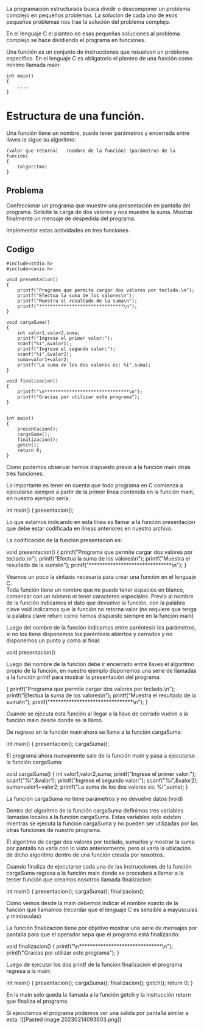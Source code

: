 
La programación estructurada busca dividir o descomponer un problema complejo en pequeños problemas. La solución de cada uno de esos pequeños problemas nos trae la solución del problema complejo.

En el lenguaje C el planteo de esas pequeñas soluciones al problema complejo se hace dividiendo el programa en funciones.

Una función es un conjunto de instrucciones que resuelven un problema específico. En el lenguaje C es obligatorio el planteo de una función como mínimo llamada main:

```
int main()
{
    ....
}
```

# Estructura de una función.

Una función tiene un nombre, puede tener parámetros y encerrada entre llaves le sigue su algoritmo:

```
(valor que retorna)   (nombre de la función) (parámetros de la función)
{
    (algoritmo)
}
```
## Problema
Confeccionar un programa que muestre una presentación en pantalla del programa. Solicite la carga de dos valores y nos muestre la suma. Mostrar finalmente un mensaje de despedida del programa.  

Implementar estas actividades en tres funciones.
## Codigo
```
#include<stdio.h>
#include<conio.h>

void presentacion()
{
    printf("Programa que permite cargar dos valores por teclado.\n");
    printf("Efectua la suma de los valores\n");
    printf("Muestra el resultado de la suma\n");
    printf("*******************************\n");
}

void cargaSuma()
{
    int valor1,valor2,suma;
    printf("Ingrese el primer valor:");
    scanf("%i",&valor1);
    printf("Ingrese el segundo valor:");
    scanf("%i",&valor2);
    suma=valor1+valor2;
    printf("La suma de los dos valores es: %i",suma);
}

void finalizacion()
{
    printf("\n*******************************\n");
    printf("Gracias por utilizar este programa");
}


int main()
{
    presentacion();
    cargaSuma();
    finalizacion();
    getch();
    return 0;
}
```
Como podemos observar hemos dispuesto previo a la función main otras tres funciones.

Lo importante es tener en cuenta que todo programa en C comienza a ejecutarse siempre a partir de la primer línea contenida en la función main, en nuestro ejemplo sería:

int main()
{
    presentacion();

Lo que estamos indicando en esta línea es llamar a la función presentacion que debe estar codificada en líneas anteriores en nuestro archivo.

La codificación de la función presentacion es:

void presentacion()
{
    printf("Programa que permite cargar dos valores por teclado.\n");
    printf("Efectua la suma de los valores\n");
    printf("Muestra el resultado de la suma\n");
    printf("*******************************\n");
}

Veamos un poco la sintaxis necesaria para crear una función en el lenguaje C.  
Toda función tiene un nombre que no puede tener espacios en blanco, comenzar con un número ni tener caracteres especiales. Previo al nombre de la función indicamos el dato que devuelve la función, con la palabra clave void indicamos que la función no retorna valor (no requiere que tenga la palabra clave return como hemos dispuesto siempre en la función main)

Luego del nombre de la función indicamos entre paréntesis los parámetros, si no los tiene disponemos los paréntesis abiertos y cerrados y no disponemos un punto y coma al final:

void presentacion()

Luego del nombre de la función debe ir encerrado entre llaves el algoritmo propio de la función, en nuestro ejemplo disponemos una serie de llamadas a la función printf para mostrar la presentación del programa:

{
    printf("Programa que permite cargar dos valores por teclado.\n");
    printf("Efectua la suma de los valores\n");
    printf("Muestra el resultado de la suma\n");
    printf("*******************************\n");
}

Cuando se ejecuta esta función al llegar a la llave de cerrado vuelve a la función main desde donde se la llamó.

De regreso en la función main ahora se llama a la función cargaSuma:

int main()
{
    presentacion();
    cargaSuma();

El programa ahora nuevamente sale de la función main y pasa a ejecutarse la función cargaSuma:

void cargaSuma()
{
    int valor1,valor2,suma;
    printf("Ingrese el primer valor:");
    scanf("%i",&valor1);
    printf("Ingrese el segundo valor:");
    scanf("%i",&valor2);
    suma=valor1+valor2;
    printf("La suma de los dos valores es: %i",suma);
}

La función cargaSuma no tiene parámetros y no devuelve datos (void)

Dentro del algoritmo de la función cargaSuma definimos tres variables llamadas locales a la función cargaSuma. Estas variables solo existen mientras se ejecuta la función cargaSuma y no pueden ser utilizadas por las otras funciones de nuestro programa.

El algoritmo de cargar dos valores por teclado, sumarlos y mostrar la suma por pantalla no varía con lo visto anteriormente, pero si varía la ubicación de dicho algoritmo dentro de una función creada por nosotros.

Cuando finaliza de ejecutarse cada una de las instrucciones de la función cargaSuma regresa a la función main donde se procederá a llamar a la tercer función que creamos nosotros llamada finalizacion:

int main()
{
    presentacion();
    cargaSuma();
    finalizacion();

Como vemos desde la main debemos indicar el nombre exacto de la función que llamamos (recordar que el lenguaje C es sensible a mayúsculas y minúsculas)

La función finalizacion tiene por objetivo mostrar una serie de mensajes por pantalla para que el operador sepa que el programa está finalizando:

void finalizacion()
{
    printf("\n*******************************\n");
    printf("Gracias por utilizar este programa");
}

Luego de ejecutar los dos printf de la función finalizacion el programa regresa a la main:

int main()
{
    presentacion();
    cargaSuma();
    finalizacion();
    getch();
    return 0;
}

En la main solo queda la llamada a la función getch y la instrucción return que finaliza el programa.

Si ejecutamos el programa podemos ver una salida por pantalla similar a esta:
![[Pasted image 20230214093603.png]]
